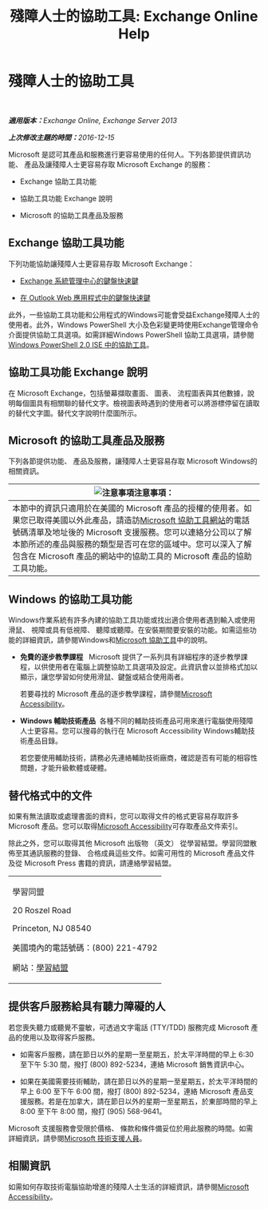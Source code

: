 ﻿---
title: '殘障人士的協助工具: Exchange Online Help'
TOCTitle: 殘障人士的協助工具
ms:assetid: a7203ebd-ffac-4a8d-a2d0-6c8a61c8eeb8
ms:mtpsurl: https://technet.microsoft.com/zh-tw/library/JJ150559(v=EXCHG.150)
ms:contentKeyID: 50472374
ms.date: 05/23/2018
mtps_version: v=EXCHG.150
ms.translationtype: MT
---

# 殘障人士的協助工具

 

_<strong>適用版本：</strong>Exchange Online, Exchange Server 2013_

_<strong>上次修改主題的時間：</strong>2016-12-15_

Microsoft 是認可其產品和服務進行更容易使用的任何人。下列各節提供資訊功能、 產品及讓殘障人士更容易存取 Microsoft Exchange 的服務：

  - Exchange 協助工具功能

  - 協助工具功能 Exchange 說明

  - Microsoft 的協助工具產品及服務

## Exchange 協助工具功能

下列功能協助讓殘障人士更容易存取 Microsoft Exchange：

  - [Exchange 系統管理中心的鍵盤快速鍵](https://technet.microsoft.com/zh-tw/library/jj150484\(v=exchg.150\))

  - [在 Outlook Web 應用程式中的鍵盤快速鍵](https://go.microsoft.com/fwlink/p/?linkid=268079)

此外，一些協助工具功能和公用程式的Windows可能會受益Exchange殘障人士的使用者。此外，Windows PowerShell 大小及色彩變更時使用Exchange管理命令介面提供協助工具選項。如需詳細Windows PowerShell 協助工具選項，請參閱[Windows PowerShell 2.0 ISE 中的協助工具](https://go.microsoft.com/fwlink/p/?linkid=258240)。

## 協助工具功能 Exchange 說明

在 Microsoft Exchange，包括螢幕擷取畫面、 圖表、 流程圖表與其他數據，說明每個圖具有相關聯的替代文字。檢視圖表時遇到的使用者可以將游標停留在讀取的替代文字圖。替代文字說明什麼圖所示。

## Microsoft 的協助工具產品及服務

下列各節提供功能、 產品及服務，讓殘障人士更容易存取 Microsoft Windows的相關資訊。

<table>
<thead>
<tr class="header">
<th><img src="images/JJ150559.note(EXCHG.150).gif" title="注意事項" alt="注意事項" />注意事項：</th>
</tr>
</thead>
<tbody>
<tr class="odd">
<td>本節中的資訊只適用於在美國的 Microsoft 產品的授權的使用者。如果您已取得美國以外此產品，請造訪<a href="https://www.microsoft.com/enable">Microsoft 協助工具網站</a>的電話號碼清單及地址後的 Microsoft 支援服務。您可以連絡分公司以了解本節所述的產品與服務的類型是否可在您的區域中。您可以深入了解包含在 Microsoft 產品的網站中的協助工具的 Microsoft 產品的協助工具功能。</td>
</tr>
</tbody>
</table>


## Windows 的協助工具功能

Windows作業系統有許多內建的協助工具功能或找出適合使用者遇到輸入或使用滑鼠、 視障或具有低視障、 聽障或聽障。在安裝期間要安裝的功能。如需這些功能的詳細資訊，請參閱Windows和[Microsoft 協助工具](https://go.microsoft.com/fwlink/p/?linkid=18139)中的說明。

  - **免費的逐步教學課程**   Microsoft 提供了一系列具有詳細程序的逐步教學課程，以供使用者在電腦上調整協助工具選項及設定。此資訊會以並排格式加以顯示，讓您學習如何使用滑鼠、鍵盤或結合使用兩者。
    
    若要尋找的 Microsoft 產品的逐步教學課程，請參閱[Microsoft Accessibility](https://go.microsoft.com/fwlink/p/?linkid=18139)。

  - **Windows 輔助技術產品**  各種不同的輔助技術產品可用來進行電腦使用殘障人士更容易。您可以搜尋的執行在 Microsoft Accessibility Windows輔助技術產品目錄。
    
    若您要使用輔助技術，請務必先連絡輔助技術廠商，確認是否有可能的相容性問題，才能升級軟體或硬體。

## 替代格式中的文件

如果有無法讀取或處理書面的資料，您可以取得文件的格式更容易存取許多 Microsoft 產品。您可以取得[Microsoft Accessibility](https://go.microsoft.com/fwlink/p/?linkid=18139)可存取產品文件索引。

除此之外，您可以取得其他 Microsoft 出版物 （英文） 從學習結盟。學習同盟散佈至其通訊服務的登錄、 合格成員這些文件。如需可用性的 Microsoft 產品文件及從 Microsoft Press 書籍的資訊，請連絡學習結盟。


<table>
<colgroup>
<col style="width: 100%" />
</colgroup>
<tbody>
<tr class="odd">
<td><p>學習同盟</p>
<p>20 Roszel Road</p>
<p>Princeton, NJ 08540</p>
<p>美國境內的電話號碼：(800) 221-4792</p>
<p>網站：<a href="https://www.learningally.org/">學習結盟</a></p></td>
</tr>
</tbody>
</table>


## 提供客戶服務給具有聽力障礙的人

若您喪失聽力或聽覺不靈敏，可透過文字電話 (TTY/TDD) 服務完成 Microsoft 產品的使用以及取得客戶服務。

  - 如需客戶服務，請在節日以外的星期一至星期五，於太平洋時間的早上 6:30 至下午 5:30 間，撥打 (800) 892-5234，連絡 Microsoft 銷售資訊中心。

  - 如果在美國需要技術輔助，請在節日以外的星期一至星期五，於太平洋時間的早上 6:00 至下午 6:00 間，撥打 (800) 892-5234，連絡 Microsoft 產品支援服務。若是在加拿大，請在節日以外的星期一至星期五，於東部時間的早上 8:00 至下午 8:00 間，撥打 (905) 568-9641。

Microsoft 支援服務會受限於價格、 條款和條件備妥位於用此服務的時間。如需詳細資訊，請參閱[Microsoft 技術支援人員](https://go.microsoft.com/fwlink/p/?linkid=18142)。

## 相關資訊

如需如何存取技術電腦協助增進的殘障人士生活的詳細資訊，請參閱[Microsoft Accessibility](http://go.microsoft.com/fwlink/p/?linkid=18139)。


